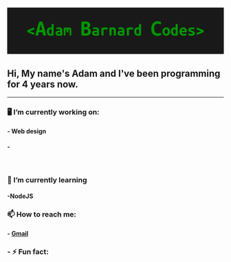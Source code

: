 ![alt text](https://github.com/AdamBCodes/AdamBCodes/blob/main/Github.png)
## Hi, My name's Adam and I've been programming for 4 years now.

---

### 🖥️  I’m currently working on:
#### - Web design
#### -

</br>

### 📖  I’m currently learning 
#### -NodeJS

### 📫  How to reach me: 
#### - [Gmail](mailto:adamc.barnard1@gmail.com)

### - ⚡  Fun fact: 
